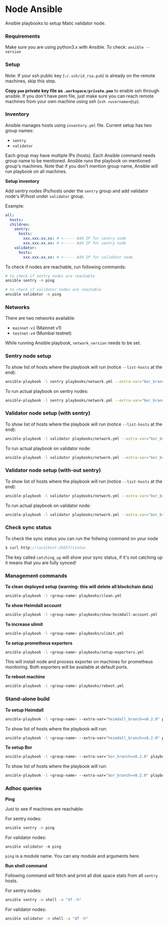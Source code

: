 # Node Ansible

Ansible playbooks to setup Matic validator node.

### Requirements

Make sure you are using python3.x with Ansible. To check: `ansible --version` 

### Setup

Note: If your ssh public key (`~/.ssh/id_rsa.pub`) is already on the remote machines, skip this step.

**Copy `pem` private key file as `.workspace/private.pem`** to enable ssh through ansible. If you don't have pem file, just make sure you can reach remote machines from your own machine using ssh (`ssh <username>@ip`). 

### Inventory

Ansible manages hosts using `inventory.yml` file. Current setup has two group names:

* `sentry`
* `validator`

Each group may have multiple IPs (hosts). Each Ansible command needs group name to be mentioned. Ansible runs the playbook on mentioned group's machines. Note that if you don't mention group name, Ansible will run playbook on all machines.

**Setup inventory**

Add sentry nodes IPs/hosts under the `sentry` group and add validator node's IP/host under `validator` group. 

Example:

```yml
all:
  hosts:
  children:
    sentry:
      hosts:
        xxx.xxx.xx.xx: # <----- Add IP for sentry node
        xxx.xxx.xx.xx: # <----- Add IP for sentry node
    validator:
      hosts:
        xxx.xxx.xx.xx: # <----- Add IP for validator node
```

To check if nodes are reachable, run following commands:

```bash
# to check if sentry nodes are reachable
ansible sentry -m ping

# to check if validator nodes are reachable
ansible validator -m ping
```

### Networks

There are two networks available:

* `mainnet-v1` (Mainnet v1)
* `testnet-v4` (Mumbai testnet)

While running Ansible playbook, `network_version` needs to be set.

### Sentry node setup

To show list of hosts where the playbook will run (notice `--list-hosts` at the end):

```bash
ansible-playbook -l sentry playbooks/network.yml --extra-var="bor_branch=v0.2.0 heimdall_branch=v0.2.0 network_version=mainnet-v1 node_type=sentry/sentry" --list-hosts
```

To run actual playbook on sentry nodes:

```bash
ansible-playbook -l sentry playbooks/network.yml --extra-var="bor_branch=v0.2.0 heimdall_branch=v0.2.0 network_version=mainnet-v1 node_type=sentry/sentry"
```

### Validator node setup (with sentry)

To show list of hosts where the playbook will run (notice `--list-hosts` at the end):

```bash
ansible-playbook -l validator playbooks/network.yml --extra-var="bor_branch=v0.2.0 heimdall_branch=v0.2.0 network_version=mainnet-v1 node_type=sentry/validator" --list-hosts
```

To run actual playbook on validator node:

```bash
ansible-playbook -l validator playbooks/network.yml --extra-var="bor_branch=v0.2.0 heimdall_branch=v0.2.0 network_version=mainnet-v1 node_type=sentry/validator"
```

### Validator node setup (with-out sentry)

To show list of hosts where the playbook will run (notice `--list-hosts` at the end):

```bash
ansible-playbook -l validator playbooks/network.yml --extra-var="bor_branch=v0.2.0 heimdall_branch=v0.2.0 network_version=mainnet-v1 node_type=without-sentry" --list-hosts
```

To run actual playbook on validator node:

```bash
ansible-playbook -l validator playbooks/network.yml --extra-var="bor_branch=v0.2.0 heimdall_branch=v0.2.0 network_version=mainnet-v1 node_type=without-sentry"
```

### Check sync status

To check the sync status you can run the follwing command on your node

```js
$ curl http://localhost:26657/status
```

The key called `catching_up` will show your sync status, if it's not catching up it means that you are fully synced!

### Management commands

**To clean deployed setup (warning: this will delete all blockchain data)**

```bash
ansible-playbook -l <group-name> playbooks/clean.yml
```

**To show Heimdall account**

```bash
ansible-playbook -l <group-name> playbooks/show-heimdall-account.yml
```

**To increase ulimit**

```bash
ansible-playbook -l <group-name> playbooks/ulimit.yml
```

**To setup prometheus exporters**

```bash
ansible-playbook -l <group-name> playbooks/setup-exporters.yml
```

This will install node and process exporter on machines for prometheus monitoring. Both exporters will be available at default ports.

**To reboot machine**

```bash
ansible-playbook -l <group-name> playbooks/reboot.yml
```

### Stand-alone build

**To setup Heimdall**

```bash
ansible-playbook -l <group-name> --extra-var="heimdall_branch=v0.2.0" playbooks/heimdall.yml
```

To show list of hosts where the playbook will run:

```bash
ansible-playbook -l <group-name> --extra-var="heimdall_branch=v0.2.0" playbooks/heimdall.yml --list-hosts
```

**To setup Bor**

```bash
ansible-playbook -l <group-name> --extra-var="bor_branch=v0.2.0" playbooks/bor.yml
```

To show list of hosts where the playbook will run:

```bash
ansible-playbook -l <group-name> --extra-var="bor_branch=v0.2.0" playbooks/bor.yml --list-hosts
```

### Adhoc queries

**Ping**

Just to see if machines are reachable:

For sentry nodes:

```bash
ansible sentry -m ping
```

For validator nodes:

```
ansible validator -m ping
```

`ping` is a module name. You can any module and arguments here.

**Run shell command**

Following command will fetch and print all disk space stats from all `sentry` hosts.

For sentry nodes:

```bash
ansible sentry -m shell -a "df -h"
```

For validator nodes:

```bash
ansible validator -m shell -a "df -h"
```
